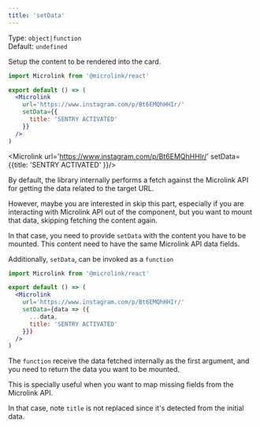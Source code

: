 ```yaml
---
title: 'setData'
--- 
```


Type: `object|function`<br/>
Default: `undefined`

Setup the content to be rendered into the card.

```jsx
import Microlink from '@microlink/react'

export default () => (
  <Microlink
    url='https://www.instagram.com/p/Bt6EMQhHHIr/'
    setData={{
      title: 'SENTRY ACTIVATED'
    }}
  />
)
```

<Figcaption children='Since you are providing the data, the internal fetch will be not perfomed.' />

<Microlink url='https://www.instagram.com/p/Bt6EMQhHHIr/' setData={{title: 'SENTRY ACTIVATED' }}/>

By default, the library internally performs a fetch against the Microlink API for getting the data related to the target URL.

However, maybe you are interested in skip this part, especially if you are interacting with Microlink API out of the component, but you want to mount that data, skipping fetching the content again.

In that case, you need to provide `setData` with the content you have to be mounted. This content need to have the same Microlink API data fields.

Additionally, `setData`, can be invoked as a `function`

```jsx
import Microlink from '@microlink/react'

export default () => (
  <Microlink
    url='https://www.instagram.com/p/Bt6EMQhHHIr/'
    setData={data => ({
      ...data,
      title: 'SENTRY ACTIVATED'
    }})
  />
)
```

<Figcaption children='Internal fetch is performed and data is provied as first argument.' />

<Microlink url='https://www.instagram.com/p/Bt6EMQhHHIr/' />

The `function` receive the data fetched internally as the first argument, and you need to return the data you want to be mounted.

This is specially useful when you want to map missing fields from the Microlink API.

In that case, note `title` is not replaced since it's detected from the initial data.



